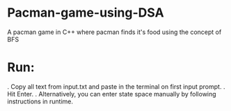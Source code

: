 # Pacman-game-using-DSA
A pacman game in C++ where pacman finds it's food using the concept of BFS

# Run:

   . Copy all text from input.txt and paste in the terminal on first input prompt.
   . Hit Enter.
   . Alternatively, you can enter state space manually by following instructions in runtime.

